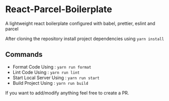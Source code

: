 # React-Parcel-Boilerplate

A lightweight react boilerplate configured with babel, prettier, eslint and parcel

After cloning the repository install project dependencies using ```yarn install```

## Commands

- Format Code Using : ```yarn run format```
- Lint Code Using : ```yarn run lint```
- Start Local Server Using : ```yarn run start```
- Build Project Using : ```yarn run build```

If you want to add/modify anything feel free to create a PR.
